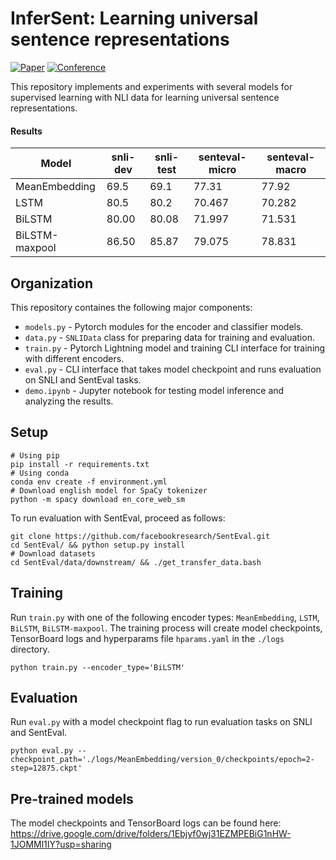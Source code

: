 # InferSent: Learning universal sentence representations

[![Paper](http://img.shields.io/badge/paper-arxiv.1705.02364-B31B1B.svg)](https://arxiv.org/abs/1705.02364)
[![Conference](http://img.shields.io/badge/EMNLP-2017-4b44ce.svg)](https://www.aclweb.org/anthology/events/emnlp-2017/)

This repository implements and experiments with several models for supervised learning with NLI data for learning universal sentence representations.
#### Results

| Model          | snli-dev | snli-test | senteval-micro | senteval-macro |
|----------------|----------|-----------|----------------|----------------|
| MeanEmbedding  | 69.5     | 69.1      | 77.31          | 77.92          |
| LSTM           | 80.5     | 80.2      | 70.467         | 70.282         |
| BiLSTM         | 80.00    | 80.08     | 71.997         | 71.531         |
| BiLSTM-maxpool | 86.50    | 85.87     | 79.075         | 78.831         |


## Organization
This repository containes the  following major components:

* `models.py` - Pytorch modules for the encoder and classifier models.
* `data.py` - `SNLIData` class for preparing data for training and evaluation.
* `train.py` - Pytorch Lightning model and training CLI interface for training with different encoders.
* `eval.py` - CLI interface that takes model checkpoint and runs evaluation on SNLI and SentEval tasks.
* `demo.ipynb` - Jupyter notebook for testing model inference and analyzing the results.

## Setup

```shell
# Using pip
pip install -r requirements.txt
# Using conda
conda env create -f environment.yml
# Download english model for SpaCy tokenizer
python -m spacy download en_core_web_sm

```

To run evaluation with SentEval, proceed as follows:

```shell
git clone https://github.com/facebookresearch/SentEval.git
cd SentEval/ && python setup.py install
# Download datasets
cd SentEval/data/downstream/ && ./get_transfer_data.bash
```
## Training

Run `train.py` with one of the following encoder types: `MeanEmbedding`, `LSTM`, `BiLSTM`, `BiLSTM-maxpool`. The training process will create model checkpoints, TensorBoard logs and hyperparams file `hparams.yaml` in the `./logs` directory.

```shell
python train.py --encoder_type='BiLSTM'
```

## Evaluation

Run `eval.py` with a model checkpoint flag to run evaluation tasks on SNLI and SentEval.

```shell
python eval.py --checkpoint_path='./logs/MeanEmbedding/version_0/checkpoints/epoch=2-step=12875.ckpt'
```

## Pre-trained models

The model checkpoints and TensorBoard logs can be found here: https://drive.google.com/drive/folders/1Ebjyf0wj31EZMPEBiG1nHW-1JOMMl1IY?usp=sharing
